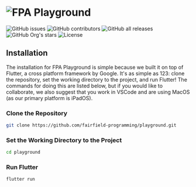 # ![FPA Playground](https://raw.githubusercontent.com/fairfield-programming/playground/master/.github/media/banner.svg)

![GitHub issues](https://img.shields.io/github/issues/fairfield-programming/playground)
![GitHub contributors](https://img.shields.io/github/contributors/fairfield-programming/playground)
![GitHub all releases](https://img.shields.io/github/downloads/fairfield-programming/playground/total)
![GitHub Org's stars](https://img.shields.io/github/stars/fairfield-programming?style=social)
![License](https://img.shields.io/badge/license-FPA%20General%20Code-blue)

## Installation

The installation for FPA Playground is simple because we built it on top of Flutter, a cross platform framework by Google. It's as simple as 123: clone the repository, set the working directory to the project, and run Flutter! The commands for doing this are listed below, but if you would like to collaborate, we also suggest that you work in VSCode and are using MacOS (as our primary platform is iPadOS).

### Clone the Repository

```bash
git clone https://github.com/fairfield-programming/playground.git
```

### Set the Working Directory to the Project

```bash
cd playground
```

### Run Flutter

```bash
flutter run
```
